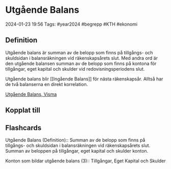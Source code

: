 # Utgående Balans

2024-01-23 19:56
Tags: #year2024 #begrepp #KTH #ekonomi

## Definition

Utgående balans är summan av de belopp som finns på tillgångs- och skuldsidan i balansräkningen vid räkenskapsårets slut. Med andra ord är den utgående balansen summan av de belopp som finns på kontona för tillgångar, eget kapital och skulder vid redovisningsperiodens slut.

Utgående balans blir [[Ingående Balans]] för nästa räkenskapsår. Alltså har de två balanserna en direkt korrelation.

[Utgående Balans, Visma](https://vismaspcs.se/ekonomiska-termer/vad-ar-utgaende-balans)

## Kopplat till

## Flashcards

Utgående Balans (Definition):: Summan av de belopp som finns på tillgångs- och skuldsidan i balansräkningen vid räkenskapsårets slut. Summan av beloppen på tillgångar, eget kapital och skulder konton.
<!--SR:!2024-01-27,3,250!2024-01-27,3,250-->

Konton som bildar utgående balans (3):: Tillgångar, Eget Kapital och Skulder
<!--SR:!2024-01-27,3,250!2024-01-25,1,230-->
